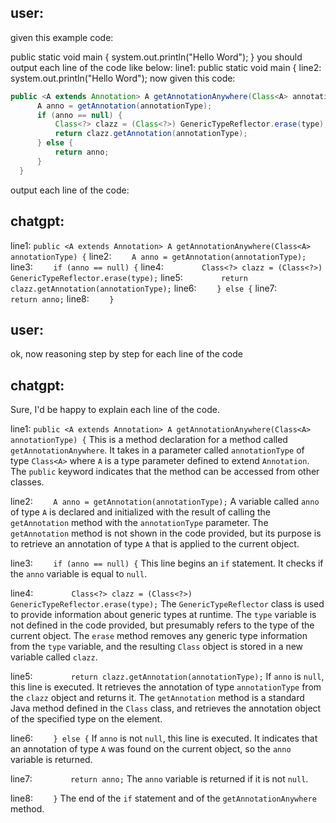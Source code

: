 

## user: 

given this example code: 

 public static void main { 
  system.out.println("Hello Word"); 
 } 
 you should output each line of the code like below: 
 line1: public static void main { 
  line2:      system.out.println("Hello Word");
 now given this code: 
  ```java
public <A extends Annotation> A getAnnotationAnywhere(Class<A> annotationType) {
		A anno = getAnnotation(annotationType);
		if (anno == null) {
			Class<?> clazz = (Class<?>) GenericTypeReflector.erase(type);
			return clazz.getAnnotation(annotationType);
		} else {
			return anno;
		}
	}
```

  output each line of the code:

## chatgpt: 

line1: `public <A extends Annotation> A getAnnotationAnywhere(Class<A> annotationType) {`
line2: `    A anno = getAnnotation(annotationType);`
line3: `    if (anno == null) {`
line4: `        Class<?> clazz = (Class<?>) GenericTypeReflector.erase(type);`
line5: `        return clazz.getAnnotation(annotationType);`
line6: `    } else {`
line7: `        return anno;`
line8: `    }`

## user: 

ok, now reasoning step by step for each line of the code

## chatgpt: 

Sure, I'd be happy to explain each line of the code.

line1: `public <A extends Annotation> A getAnnotationAnywhere(Class<A> annotationType) {`
This is a method declaration for a method called `getAnnotationAnywhere`. It takes in a parameter called `annotationType` of type `Class<A>` where `A` is a type parameter defined to extend `Annotation`. The `public` keyword indicates that the method can be accessed from other classes.

line2: `    A anno = getAnnotation(annotationType);`
A variable called `anno` of type `A` is declared and initialized with the result of calling the `getAnnotation` method with the `annotationType` parameter. The `getAnnotation` method is not shown in the code provided, but its purpose is to retrieve an annotation of type `A` that is applied to the current object.

line3: `    if (anno == null) {`
This line begins an `if` statement. It checks if the `anno` variable is equal to `null`.

line4: `        Class<?> clazz = (Class<?>) GenericTypeReflector.erase(type);`
The `GenericTypeReflector` class is used to provide information about generic types at runtime. The `type` variable is not defined in the code provided, but presumably refers to the type of the current object. The `erase` method removes any generic type information from the `type` variable, and the resulting `Class` object is stored in a new variable called `clazz`.

line5: `        return clazz.getAnnotation(annotationType);`
If `anno` is `null`, this line is executed. It retrieves the annotation of type `annotationType` from the `clazz` object and returns it. The `getAnnotation` method is a standard Java method defined in the `Class` class, and retrieves the annotation object of the specified type on the element.

line6: `    } else {`
If `anno` is not `null`, this line is executed. It indicates that an annotation of type `A` was found on the current object, so the `anno` variable is returned.

line7: `        return anno;`
The `anno` variable is returned if it is not `null`.

line8: `    }`
The end of the `if` statement and of the `getAnnotationAnywhere` method.